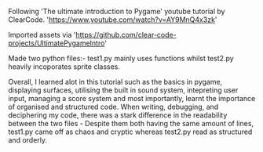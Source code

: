 Following 'The ultimate introduction to Pygame' youtube tutorial by ClearCode.
'https://www.youtube.com/watch?v=AY9MnQ4x3zk' 

Imported assets via 
'https://github.com/clear-code-projects/UltimatePygameIntro'

Made two python files:- 
test1.py mainly uses functions whilst test2.py heavily incoporates sprite classes.

Overall, 
I learned alot in this tutorial such as the basics in pygame, displaying surfaces, utilising the built in sound system, intepreting user input, managing a score system and most importantly, learnt the importance of organised and structured code. When writing, debugging, and deciphering my code, there was a stark difference in the readability between the two files - Despite them both having the same amount of lines, test1.py came off as chaos and cryptic whereas test2.py read as structured and orderly.